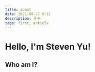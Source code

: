 ```yaml
---
title: about
date: 2021-08-27 9:12
description: 关于
tags: first, article
---
```



# Hello, I'm Steven Yu! 

## Who am I?
